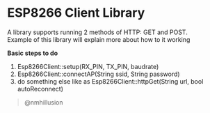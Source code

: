 # ESP8266 Client Library<br>
A library supports running 2 methods of HTTP: GET and POST.<br>
Example of this library will explain more about how to it working<br>

**Basic steps to do**
1. Esp8266Client::setup(RX_PIN, TX_PIN, baudrate)
2. Esp8266Client::connectAP(String ssid, String password)
3. do something else like as Esp8266Client::httpGet(String url, bool autoReconnect)


> @nmhillusion